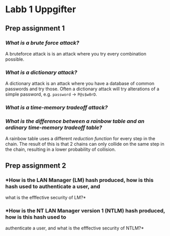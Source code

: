 # Labb 1 Uppgifter
## Prep assignment 1
### *What is a brute force attack?*
A bruteforce attack is is an attack where you try every combination possible.

### *What is a dictionary attack?*
A dictionary attack is an attack where you have a database of common passwords and try those. Often a dictionary attack will try alterations of a simple password, e.g. `password` -> `P@s$w0rD`.

### *What is a time-memory tradeoff attack?*

### *What is the difference between a rainbow table and an ordinary time-memory tradeoff table?*
A rainbow table uses a different *reduction function* for every step in the chain. The result of
this is that 2 chains can only collide on the same step in the chain, resulting in a lower
probability of collision.

## Prep assignment 2
### *How is the LAN Manager (LM) hash produced, how is this hash used to authenticate a user, and
what is the efffective security of LM?*

### *How is the NT LAN Manager version 1 (NTLM) hash produced, how is this hash used to
authenticate a user, and what is the efffective security of NTLM?*
